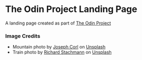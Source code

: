 # The Odin Project Landing Page

A landing page created as part of [The Odin Project](https://www.theodinproject.com/lessons/foundations-landing-page)

### Image Credits
- Mountain photo by [Joseph Corl](https://unsplash.com/@jcorl) on [Unsplash](https://unsplash.com/photos/a-mountain-covered-in-snow-and-clouds-under-a-cloudy-sky-em_aAn2T-wk)
- Train photo by [Richard Stachmann](https://unsplash.com/@stachmann) on [Unsplash](https://unsplash.com/photos/a-subway-train-pulling-into-a-subway-station-uxAkoaGz6bw)
